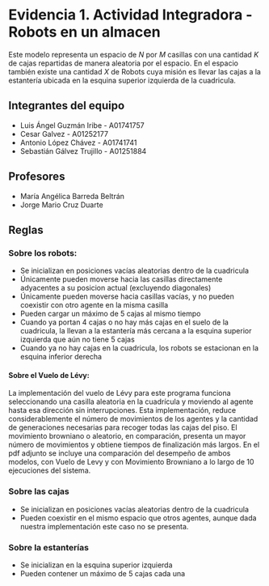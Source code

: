 # Evidencia 1. Actividad Integradora - Robots en un almacen

Este modelo representa un espacio de *N* por *M* casillas con una cantidad *K* de cajas repartidas de manera aleatoria por el espacio. En el espacio también existe una cantidad *X* de Robots cuya misión es llevar las cajas a la estantería ubicada en la esquina superior izquierda de la cuadricula. 

## Integrantes del equipo
* Luis Ángel Guzmán Iribe - A01741757
* Cesar Galvez - A01252177
* Antonio López Chávez - A01741741
* Sebastián Gálvez Trujillo - A01251884

## Profesores
* María Angélica Barreda Beltrán
* Jorge Mario Cruz Duarte

## Reglas

### Sobre los robots:
* Se inicializan en posiciones vacías aleatorias dentro de la cuadricula
* Únicamente pueden moverse hacia las casillas directamente adyacentes a su posicion actual (excluyendo diagonales)
* Únicamente pueden moverse hacia casillas vacías, y no pueden coexistir con otro agente en la misma casilla
* Pueden cargar un máximo de 5 cajas al mismo tiempo
* Cuando ya portan 4 cajas o no hay más cajas en el suelo de la cuadricula, la llevan a la estantería más cercana a la esquina superior izquierda que aún no tiene 5 cajas
* Cuando ya no hay cajas en la cuadricula, los robots se estacionan en la esquina inferior derecha

#### Sobre el Vuelo de Lévy:
La implementación del vuelo de Lévy para este programa funciona seleccionando una casilla aleatoria en la cuadrícula y moviendo al agente hasta esa dirección sin interrupciones. Esta implementación, reduce considerablemente el número de movimientos de los agentes y la cantidad de generaciones necesarias para recoger todas las cajas del piso. El movimiento browniano o aleatorio, en comparación, presenta un mayor número de movimientos y obtiene tiempos de finalización más largos.
En el pdf adjunto se incluye una comparación del desempeño de ambos modelos, con Vuelo de Levy y con Movimiento Browniano a lo largo de 10 ejecuciones del sistema.

### Sobre las cajas
* Se inicializan en posiciones vacías aleatorias dentro de la cuadricula
* Pueden coexistir en el mismo espacio que otros agentes, aunque dada nuestra implementación este caso no se presenta.

### Sobre la estanterías
* Se inicializan en la esquina superior izquierda
* Pueden contener un máximo de 5 cajas cada una